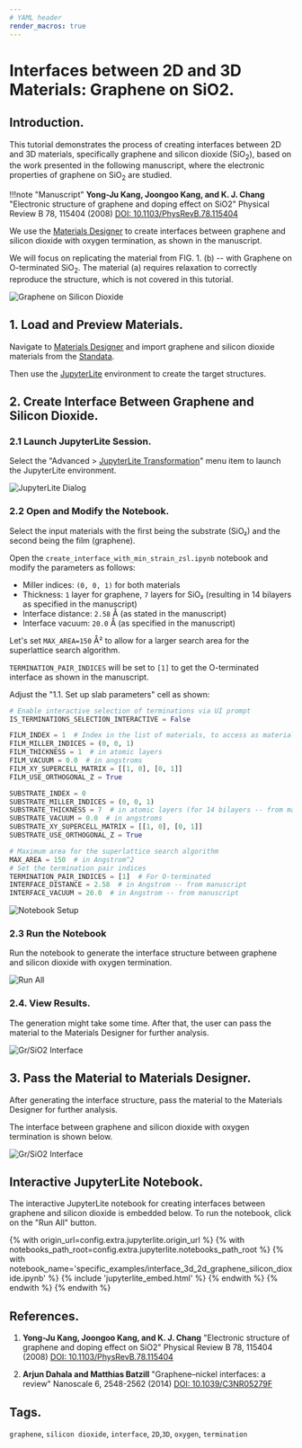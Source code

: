 ```yaml
---
# YAML header
render_macros: true
---
```



# Interfaces between 2D and 3D Materials: Graphene on SiO2.

## Introduction.

This tutorial demonstrates the process of creating interfaces between 2D and 3D materials, specifically graphene and silicon dioxide (SiO<sub>2</sub>), based on the work presented in the following manuscript, where the electronic properties of graphene on SiO<sub>2</sub> are studied.

!!!note "Manuscript"
    **Yong-Ju Kang, Joongoo Kang, and K. J. Chang**
    "Electronic structure of graphene and doping effect on SiO2"
    Physical Review B 78, 115404 (2008)
    [DOI: 10.1103/PhysRevB.78.115404](https://doi.org/10.1103/PhysRevB.78.115404)

We use the [Materials Designer](../../../materials-designer/overview.md) to create interfaces between graphene and silicon dioxide with oxygen termination, as shown in the manuscript.

We will focus on replicating the material from FIG. 1. (b) -- with Graphene on O-terminated SiO<sub>2</sub>. The material (a) requires relaxation to correctly reproduce the structure, which is not covered in this tutorial.

![Graphene on Silicon Dioxide](/images/tutorials/materials/interfaces/interface_2d_3d_graphene_silicon_dioxide/0-figure-from-manuscript.webp "Graphene on Silicon Dioxide, FIG. 1(b)")

## 1. Load and Preview Materials.

Navigate to [Materials Designer](../../../materials-designer/overview.md) and import graphene and silicon dioxide materials from the [Standata](../../../materials-designer/header-menu/input-output/standata-import.md).

Then use the [JupyterLite](../../../jupyterlite/overview.md) environment to create the target structures.

## 2. Create Interface Between Graphene and Silicon Dioxide.

### 2.1 Launch JupyterLite Session.

Select the "Advanced > [JupyterLite Transformation](../../../materials-designer/header-menu/advanced/jupyterlite-dialog.md)" menu item to launch the JupyterLite environment.

![JupyterLite Dialog](/images/jupyterlite/md-advanced-jl.webp "JupyterLite Dialog")

### 2.2 Open and Modify the Notebook.

Select the input materials with the first being the substrate (SiO₂) and the second being the film (graphene).

Open the `create_interface_with_min_strain_zsl.ipynb` notebook and modify the parameters as follows:

- Miller indices: `(0, 0, 1)` for both materials
- Thickness: `1` layer for graphene, `7` layers for SiO₂ (resulting in 14 bilayers as specified in the manuscript)
- Interface distance: `2.58` Å (as stated in the manuscript)
- Interface vacuum: `20.0` Å (as specified in the manuscript)

Let's set `MAX_AREA=150` Å² to allow for a larger search area for the superlattice search algorithm.

`TERMINATION_PAIR_INDICES` will be set to `[1]` to get the O-terminated interface as shown in the manuscript.

Adjust the "1.1. Set up slab parameters" cell as shown:

```python
# Enable interactive selection of terminations via UI prompt
IS_TERMINATIONS_SELECTION_INTERACTIVE = False

FILM_INDEX = 1  # Index in the list of materials, to access as materials[FILM_INDEX]
FILM_MILLER_INDICES = (0, 0, 1)
FILM_THICKNESS = 1  # in atomic layers
FILM_VACUUM = 0.0  # in angstroms
FILM_XY_SUPERCELL_MATRIX = [[1, 0], [0, 1]]
FILM_USE_ORTHOGONAL_Z = True

SUBSTRATE_INDEX = 0
SUBSTRATE_MILLER_INDICES = (0, 0, 1)
SUBSTRATE_THICKNESS = 7  # in atomic layers (for 14 bilayers -- from manuscript)
SUBSTRATE_VACUUM = 0.0  # in angstroms
SUBSTRATE_XY_SUPERCELL_MATRIX = [[1, 0], [0, 1]]
SUBSTRATE_USE_ORTHOGONAL_Z = True

# Maximum area for the superlattice search algorithm
MAX_AREA = 150  # in Angstrom^2
# Set the termination pair indices
TERMINATION_PAIR_INDICES = [1]  # For O-terminated
INTERFACE_DISTANCE = 2.58  # in Angstrom -- from manuscript
INTERFACE_VACUUM = 20.0  # in Angstrom -- from manuscript
```

![Notebook Setup](/images/tutorials/materials/interfaces/interface_2d_3d_graphene_silicon_dioxide/2-jl-setup-notebook.webp "Notebook Setup")

### 2.3 Run the Notebook

Run the notebook to generate the interface structure between graphene and silicon dioxide with oxygen termination.

![Run All](/images/jupyterlite/run-all.webp "Run All")

### 2.4. View Results.

The generation might take some time.
After that, the user can pass the material to the Materials Designer for further analysis.

![Gr/SiO2 Interface](/images/tutorials/materials/interfaces/interface_2d_3d_graphene_silicon_dioxide/3-jl-result-preview.webp "Gr/SiO2 Interface")

## 3. Pass the Material to Materials Designer.

After generating the interface structure, pass the material to the Materials Designer for further analysis.

The interface between graphene and silicon dioxide with oxygen termination is shown below.

![Gr/SiO2 Interface](/images/tutorials/materials/interfaces/interface_2d_3d_graphene_silicon_dioxide/4-wave-result-material.webp "Gr/SiO2 Interface")

## Interactive JupyterLite Notebook.


The interactive JupyterLite notebook for creating interfaces between graphene and silicon dioxide is embedded below. To run the notebook, click on the "Run All" button.


{% with origin_url=config.extra.jupyterlite.origin_url %}
{% with notebooks_path_root=config.extra.jupyterlite.notebooks_path_root %}
{% with notebook_name='specific_examples/interface_3d_2d_graphene_silicon_dioxide.ipynb' %}
{% include 'jupyterlite_embed.html' %}
{% endwith %}
{% endwith %}
{% endwith %}

## References.

1. **Yong-Ju Kang, Joongoo Kang, and K. J. Chang**
    "Electronic structure of graphene and doping effect on SiO2"
    Physical Review B 78, 115404 (2008)
    [DOI: 10.1103/PhysRevB.78.115404](https://doi.org/10.1103/PhysRevB.78.115404)


2. **Arjun Dahala  and  Matthias Batzill**
    "Graphene–nickel interfaces: a review"
    Nanoscale 6, 2548-2562 (2014)
    [DOI: 10.1039/C3NR05279F](https://doi.org/10.1039/C3NR05279F)

## Tags.

`graphene`, `silicon dioxide`, `interface`, `2D`,`3D`, `oxygen`, `termination`
